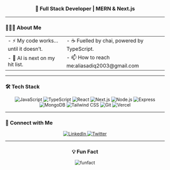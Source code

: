 <h3 align="center">🚀 Full Stack Developer | MERN & Next.js</h3>

---

### 👨🏻‍💻 **About Me**
<div align="center">
  <table>
    <tr>
      <td>
        - ⚡ My code works…until it doesn’t. 
      </td>
      <td>
           - ☕ Fuelled by chai, powered by TypeScript.  
      </td>
    </tr>
    <tr>
    <td>
    - 🤖 AI is next on my hit list.  
    </td>
    <td>
     - 📫 How to reach me:aliasadiq2003@gmail.com 
    </td>
    </tr>
  </table>
</div>

---

### 🛠️ **Tech Stack**
<div align="center">
  <img src="https://img.shields.io/badge/-JavaScript-000000?style=for-the-badge&logo=javascript&logoColor=white" alt="JavaScript">
  <img src="https://img.shields.io/badge/-TypeScript-000000?style=for-the-badge&logo=typescript&logoColor=white" alt="TypeScript">
  <img src="https://img.shields.io/badge/-React-000000?style=for-the-badge&logo=react&logoColor=white" alt="React">
  <img src="https://img.shields.io/badge/-Next.js-000000?style=for-the-badge&logo=next.js&logoColor=white" alt="Next.js">
  <img src="https://img.shields.io/badge/-Node.js-000000?style=for-the-badge&logo=node.js&logoColor=white" alt="Node.js">
  <img src="https://img.shields.io/badge/-Express-000000?style=for-the-badge&logo=express&logoColor=white" alt="Express">
  <img src="https://img.shields.io/badge/-MongoDB-000000?style=for-the-badge&logo=mongodb&logoColor=white" alt="MongoDB">
  <img src="https://img.shields.io/badge/-Tailwind_CSS-000000?style=for-the-badge&logo=tailwind-css&logoColor=white" alt="Tailwind CSS">
  <img src="https://img.shields.io/badge/-Git-000000?style=for-the-badge&logo=git&logoColor=white" alt="Git">
  <img src="https://img.shields.io/badge/-Vercel-000000?style=for-the-badge&logo=vercel&logoColor=white" alt="Vercel">
</div>

---


### 🔗 **Connect with Me**
<div align="center">
  <a href="https://www.linkedin.com/in/aliasadiq-full-stack-developer">
    <img src="https://img.shields.io/badge/-LinkedIn-000000?style=for-the-badge&logo=linkedin&logoColor=white" alt="LinkedIn">
  </a>
  <a href="https://twitter.com/aliasadiqcode">
    <img src="https://img.shields.io/badge/-Twitter-000000?style=for-the-badge&logo=twitter&logoColor=white" alt="Twitter">
  </a>

---


### 💡 **Fun Fact**
<div align="center">
  <img src="https://readme-typing-svg.demolab.com?font=Fira+Code&pause=1000&color=FF7139&width=600&lines=I+once+spent+3+hours+debugging...;...only+to+realize+I+forgot+to+save+the+file.+🫠" alt="funfact" >
</div>


